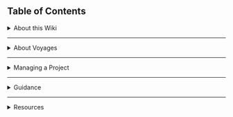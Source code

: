 ## Table of Contents
<details>
  <summary>About this Wiki</summary>

[The Chingu PMRoK][home]<br>
[How to Contribute][home-contribute]
</details>
<hr/>

<details>
  <summary>About Voyages</summary>

[Voyage Roadmap][voyage-roadmap] <br>
[Voyage Workflow][voyage-workflow]
</details>

<hr/>
 
<details>
  <summary>Managing a Project</summary>

[Project Manager Concepts][managingproj-pmconcepts]<br>
[Your Sprints][managingproj-sprints]<br>
[Conducting an MVP][managingproj-mvp]<br>
[Project Closure][managingproj-closure]<br>
</details>
<hr/>

<details>
  <summary>Guidance</summary>

[Situational Guidance][situationguide]<br>
[Managing Conflict (TBD)][managingconflict]
</details>
<hr/>

<details>
  <summary>Resources</summary>

[Tools & Resources][resources-tools]<br>
[PM FAQ][resources-pmfaq]<br>
[Glossary][resources-glossary]
</details>


[home]: https://github.com/Chingu-cohorts/pmrok/wiki
[home-contribute]: https://github.com/Chingu-cohorts/pmrok/wiki/Home-Contribute

[voyage-roadmap]: https://github.com/Chingu-cohorts/pmrok/wiki/Voyage-Roadmap
[voyage-workflow]: https://github.com/Chingu-cohorts/pmrok/wiki/Voyage-Workflow

[managingproj-pmconcepts]: https://github.com/Chingu-cohorts/pmrok/wiki/ManagingProj-PM-Concepts
[managingproj-sprints]: https://github.com/Chingu-cohorts/pmrok/wiki/ManagingProj-Sprints
[managingproj-mvp]: https://github.com/Chingu-cohorts/pmrok/wiki/ManagingProj-MVP
[managingproj-closure]: https://github.com/Chingu-cohorts/pmrok/wiki/ManagingProj-Closure

[situationguide]: https://github.com/Chingu-cohorts/pmrok/wiki/Situational-Guidance
[managingconflict]: tbd

[resources]: https://github.com/Chingu-cohorts/pmrok/wiki/Resources
[resources-tools]: https://github.com/Chingu-cohorts/pmrok/wiki/Resources-Tools
[resources-pmfaq]: https://github.com/Chingu-cohorts/pmrok/wiki/Resources-PMFAQ
[resources-glossary]: https://github.com/Chingu-cohorts/pmrok/wiki/Resources-Glossary
